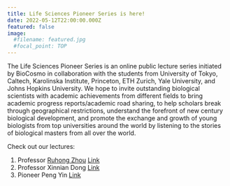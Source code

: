 ```yaml
---
title: Life Sciences Pioneer Series is here! 
date: 2022-05-12T22:00:00.000Z
featured: false
image:
  #filename: featured.jpg
  #focal_point: TOP
---
```



<!--more-->

The Life Sciences Pioneer Series is an online public lecture series initiated by BioCosmo in collaboration with the students from University of Tokyo, Caltech, Karolinska Institute, Princeton, ETH Zurich, Yale University, and Johns Hopkins University. 
We hope to invite outstanding biological scientists with academic achievements from different fields to bring academic progress reports/academic road sharing, to help scholars break through geographical restrictions, understand the forefront of new century biological development, and promote the exchange and growth of young biologists from top universities around the world by listening to the stories of biological masters from all over the world.

Check out our lectures:
1. Professor [Ruhong Zhou](https://www.youtube.com/watch?v=8PFPKMbbOcs) [Link](https://biocosmo-world.netlify.app/event/20220507zhouruhong/)
2. Professor Xinnian Dong [Link](https://biocosmo-world.netlify.app/event/20220723xinniandong/)
3. Pioneer Peng Yin [Link](https://biocosmo-world.netlify.app/event/20221203yinpeng/)